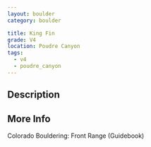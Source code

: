 ```yaml
---
layout: boulder
category: boulder

title: King Fin
grade: V4
location: Poudre Canyon
tags:
  - v4
  - poudre_canyon
---
```


## Description


## More Info
Colorado Bouldering: Front Range (Guidebook)
